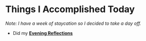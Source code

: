 # Things I Accomplished Today

_Note: I have a week of staycation so I decided to take a day off._

- Did my **[Evening Reflections](../../routines/evening-reflections.md)**
